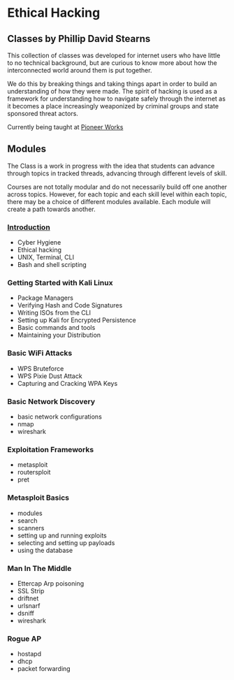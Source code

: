 # Ethical Hacking

## Classes by Phillip David Stearns

This collection of classes was developed for internet users who have little to no technical background, but are curious to know more about how the interconnected world around them is put together.

We do this by breaking things and taking things apart in order to build an understanding of how they were made. The spirit of hacking is used as a framework for understanding how to navigate safely through the internet as it becomes a place increasingly weaponized by criminal groups and state sponsored threat actors.

Currently being taught at [Pioneer Works](https://pioneerworks.org/classes)

## Modules

The Class is a work in progress with the idea that students can advance through topics in tracked threads, advancing through different levels of skill. 

Courses are not totally modular and do not necessarily build off one another across topics. However, for each topic and each skill level within each topic, there may be a choice of different modules available. Each module will create a path towards another.

### [Introduction](module-01/module-01-notes.md)

* Cyber Hygiene
* Ethical hacking
* UNIX, Terminal, CLI
* Bash and shell scripting

### Getting Started with Kali Linux

* Package Managers
* Verifying Hash and Code Signatures
* Writing ISOs from the CLI
* Setting up Kali for Encrypted Persistence
* Basic commands and tools
* Maintaining your Distribution

### Basic WiFi Attacks

* WPS Bruteforce
* WPS Pixie Dust Attack
* Capturing and Cracking WPA Keys

### Basic Network Discovery

* basic network configurations
* nmap
* wireshark

### Exploitation Frameworks

* metasploit
* routersploit
* pret

### Metasploit Basics

* modules
* search
* scanners
* setting up and running exploits
* selecting and setting up payloads
* using the database

### Man In The Middle

* Ettercap Arp poisoning
* SSL Strip
* driftnet
* urlsnarf
* dsniff
* wireshark

### Rogue AP

* hostapd
* dhcp
* packet forwarding